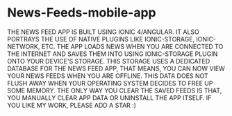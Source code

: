 # News-Feeds-mobile-app
THE NEWS FEED APP IS BUILT USING IONIC 4/ANGULAR. IT ALSO PORTRAYS THE USE OF NATIVE PLUGINS LIKE IONIC-STORAGE, IONIC-NETWORK, ETC.
THE APP LOADS NEWS WHEN YOU ARE CONNECTED TO THE INTERNET AND SAVES THEM INTO USING IONIC-STORAGE PLUGIN ONTO YOUR DEVICE'S STORAGE. THIS STORAGE USES A DEDICATED DATABASE FOR THE NEWS FEED APP, THAT MEANS, YOU CAN NOW VIEW YOUR NEWS FEEDS WHEN YOU ARE OFFLINE. THIS DATA DOES NOT FLUSH AWAY WHEN YOUR OPERATING SYSTEM DECIDES TO FREE UP SOME MEMORY. THE ONLY WAY YOU CLEAR THE SAVED FEEDS IS THAT, YOU MANUALLY CLEAR APP DATA OR UNINSTALL THE APP ITSELF.
IF YOU LIKE MY WORK, PLEASE ADD A STAR :)
